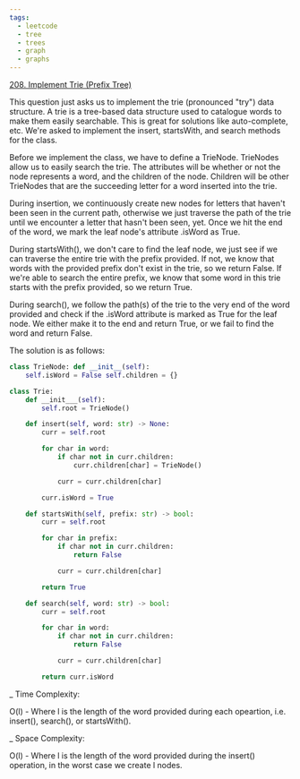 ```yaml
---
tags:
  - leetcode
  - tree
  - trees
  - graph
  - graphs
---
```


<a href="https://leetcode.com/problems/implement-trie-prefix-tree/">
208. Implement Trie (Prefix Tree)</a>

This question just asks us to implement the trie (pronounced "try") data
structure. A trie is a tree-based data structure used to catalogue words to make
them easily searchable. This is great for solutions like auto-complete, etc.
We're asked to implement the insert, startsWith, and search methods for the
class.

Before we implement the class, we have to define a TrieNode. TrieNodes allow us
to easily search the trie. The attributes will be whether or not the node
represents a word, and the children of the node. Children will be other
TrieNodes that are the succeeding letter for a word inserted into the trie.

During insertion, we continuously create new nodes for letters that haven't been
seen in the current path, otherwise we just traverse the path of the trie until
we encounter a letter that hasn't been seen, yet. Once we hit the end of the
word, we mark the leaf node's attribute .isWord as True.

During startsWith(), we don't care to find the leaf node, we just see if we can
traverse the entire trie with the prefix provided. If not, we know that words
with the provided prefix don't exist in the trie, so we return False. If we're
able to search the entire prefix, we know that some word in this trie starts
with the prefix provided, so we return True.

During search(), we follow the path(s) of the trie to the very end of the word
provided and check if the .isWord attribute is marked as True for the leaf node.
We either make it to the end and return True, or we fail to find the word and
return False.

The solution is as follows:

```python
class TrieNode: def __init__(self):
    self.isWord = False self.children = {}

class Trie:
    def __init___(self):
        self.root = TrieNode()

    def insert(self, word: str) -> None:
        curr = self.root

        for char in word:
            if char not in curr.children:
                curr.children[char] = TrieNode()

            curr = curr.children[char]

        curr.isWord = True

    def startsWith(self, prefix: str) -> bool:
        curr = self.root

        for char in prefix:
            if char not in curr.children:
                return False

            curr = curr.children[char]

        return True

    def search(self, word: str) -> bool:
        curr = self.root

        for char in word:
            if char not in curr.children:
                return False

            curr = curr.children[char]

        return curr.isWord
```

\_ Time Complexity:

O(l) - Where l is the length of the word provided during each opeartion, i.e.
insert(), search(), or startsWith().

\_ Space Complexity:

O(l) - Where l is the length of the word provided during the insert() operation,
in the worst case we create l nodes.

```

```
